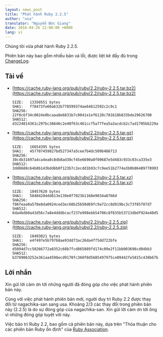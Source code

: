 ```yaml
---
layout: news_post
title: "Phát hành Ruby 2.2.5"
author: "usa"
translator: "Nguyễn Đức Giang"
date: 2016-04-26 12:00:00 +0000
lang: vi
---
```


Chúng tôi vừa phát hành Ruby 2.2.5.

Phiên bản này bao gồm nhiều bản vá lỗi, được liệt kê đầy đủ trong
[ChangeLog](https://svn.ruby-lang.org/repos/ruby/tags/v2_2_5/ChangeLog).

## Tải về

* [https://cache.ruby-lang.org/pub/ruby/2.2/ruby-2.2.5.tar.bz2](https://cache.ruby-lang.org/pub/ruby/2.2/ruby-2.2.5.tar.bz2)

      SIZE:   13350551 bytes
      SHA1:   f78473fe60a632b778599374ae64612592c2c9c1
      SHA256: 22f0c6f34c0024e0bcaaa8e6831b7c0041e1ef6120c781618b833bde29626700
      SHA512: d3224814361c297bc36646c2e40f63c461ccf5a77fea5a3acdcb2c7ad1705bb229ac6abbd7ad1ae61cbe0fefd7a008c6102568d11366ad3107179302cd3e734e

* [https://cache.ruby-lang.org/pub/ruby/2.2/ruby-2.2.5.tar.gz](https://cache.ruby-lang.org/pub/ruby/2.2/ruby-2.2.5.tar.gz)

      SIZE:   16654395 bytes
      SHA1:   457707459827bd527347a5cee7b4dc509b486713
      SHA256: 30c4b31697a4ca4ea0c8db8ad30cf45e6690a0f09687e5d483c933c03ca335e3
      SHA512: 3dd8688c64b8b143bdd6b0f123b7c2ecdd1b93c7c9ee51b2774a3b0b864897789932c7ad406293a6ab12c9eb9db9cfb2940fc14e2afc4f79718994f7668cbd5f

* [https://cache.ruby-lang.org/pub/ruby/2.2/ruby-2.2.5.tar.xz](https://cache.ruby-lang.org/pub/ruby/2.2/ruby-2.2.5.tar.xz)

      SIZE:   10457620 bytes
      SHA1:   58484284dd613e139e8f7023b1168e9034a8766d
      SHA256: f86feaa0a578e8da0924ced3ec68b25b50d69fc9a72cc8d919bc3c73f85f87d7
      SHA512: 6da4bdb0a43d56c7a8e4dddbcacf237e998ebb54706c8f835b53713dbdf924e40d5f89f63017515e1d66904ca01f28058cf296567104e06540c57f036dcdd0fe

* [https://cache.ruby-lang.org/pub/ruby/2.2/ruby-2.2.5.zip](https://cache.ruby-lang.org/pub/ruby/2.2/ruby-2.2.5.zip)

      SIZE:   18493821 bytes
      SHA1:   e4f497e5b79768ae93dd73ac26da4ff5dd722bfe
      SHA256: d5094d7cc50266772a8352c68b7fcd865889fd174c09e2f11bb003696cd04bb3
      SHA512: b3789063252e361aa4598ecd9170fc360f0d5685497975ce09442fe5815c438b67b95fc67e56b99ab4044a49715ed1a8b1fb089f757c7c0d1a777536e06de8cf

## Lời nhắn

Xin gửi lời cảm ơn tới những người đã đóng góp cho việc phát hành phiên bản này.

Cùng với việc phát hành phiên bản mới, người duy trì Ruby 2.2 được thay đổi từ
nagachika-san sang usa. Khoảng 2/3 các thay đổi trong phiên bản này (2.2.5)
là do sự đóng góp của nagachika-san.
Xin gửi lời cảm ơn tới ông vì những đóng góp tuyệt vời này.

Việc bảo trì Ruby 2.2, bao gồm cả phiên bản này, dựa trên
"Thỏa thuận cho các phiên bản Ruby ổn định" của
[Ruby Association](http://www.ruby.or.jp/).
